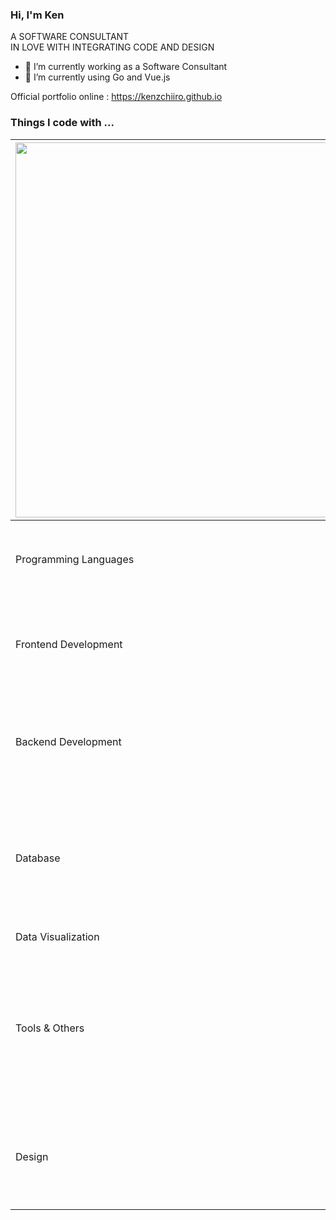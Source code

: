 ### Hi, I'm Ken

A SOFTWARE CONSULTANT  
IN LOVE WITH INTEGRATING CODE AND DESIGN

- 🔭 I’m currently working as a Software Consultant
- 🌱 I’m currently using Go and Vue.js

Official portfolio online : https://kenzchiiro.github.io

<h3>Things I code with ...</h3>

|         <img src="https://user-images.githubusercontent.com/85181504/206159923-4991ed69-a631-4ffd-9976-94b32bbc2cf3.svg" width="600">         | ![Anurag's GitHub stats](https://github-readme-stats.vercel.app/api?username=kenzchiiro&show_icons=true&theme=dracula) |
| :--- | --- | 
| Programming Languages | <img alt="Go" src="https://img.shields.io/badge/-Go ⭐-00ADD8?style=flat-square&logo=Go&logoColor=white" /> <img alt="JavaScript" src="https://img.shields.io/badge/-JavaScript-F7DF1E?style=flat-square&logo=JavaScript&logoColor=white" /> <img alt="Python" src="https://img.shields.io/badge/-Python-3776AB?style=flat-square&logo=Python&logoColor=white" /> <img alt="PHP" src="https://img.shields.io/badge/-PHP-777BB4?style=flat-square&logo=PHP&logoColor=white" /> <img alt="C" src="https://img.shields.io/badge/-C-A8B9CC?style=flat-square&logo=C&logoColor=white" /> <img alt="C++" src="https://img.shields.io/badge/-C++-00599C?style=flat-square&logo=C++&logoColor=white" /> |
| Frontend Development | <img alt="VueJs" src="https://img.shields.io/badge/-VueJs-4FC08D?style=flat-square&logo=Vue.js&logoColor=white" /> <img alt="React" src="https://img.shields.io/badge/-React-45b8d8?style=flat-square&logo=react&logoColor=white" /> <img alt="Vuetify" src="https://img.shields.io/badge/-Vuetify-1867C0?style=flat-square&logo=Vuetify&logoColor=white" /> <img alt="html5" src="https://img.shields.io/badge/-HTML5-E34F26?style=flat-square&logo=html5&logoColor=white" />  <img alt="CSS" src="https://img.shields.io/badge/-CSS-F43059?style=flat-square&logo=CSS3&logoColor=white" />  <img alt="Tailwind" src="https://img.shields.io/badge/-Tailwind-06B6D4?style=flat-square&logo=Tailwind CSS&logoColor=white" /> <img alt="Bootstrap" src="https://img.shields.io/badge/-Bootstrap-7952B3?style=flat-square&logo=Bootstrap&logoColor=white" /> |
| Backend Development | <img alt="Express" src="https://img.shields.io/badge/-Express-000000?style=flat-square&logo=Express&logoColor=white" /> <img alt="Nodejs" src="https://img.shields.io/badge/-Nodejs-43853d?style=flat-square&logo=Node.js&logoColor=white" /> <img alt="RabbitMQ" src="https://img.shields.io/badge/-RabbitMQ-FF6600?style=flat-square&logo=RabbitMQ&logoColor=white" /> <img alt="gRPC" src="https://img.shields.io/badge/-gRPC-17a2b8?style=flat-square&logo=tRPC&logoColor=white" /> <img alt="Hadoop" src="https://img.shields.io/badge/-Apache Hadoop-66CCFF?style=flat-square&logo=ApacheHadoop&logoColor=black" /> <img alt="NGINX" src="https://img.shields.io/badge/-NGINX-009639?style=flat-square&logo=NGINX&logoColor=white" /> <img alt="GraphQL" src="https://img.shields.io/badge/-GraphQL-E10098?style=flat-square&logo=GraphQL&logoColor=white" /> |
| Database | <img alt="MySQL" src="https://img.shields.io/badge/-MySQL-4479A1?style=flat-square&logo=MySQL&logoColor=white" /> <img alt="PostgreSQL" src="https://img.shields.io/badge/-PostgreSQL-4479A1?style=flat-square&logo=PostgreSQL&logoColor=white" /> <img alt="MongoDB" src="https://img.shields.io/badge/-MongoDB-13aa52?style=flat-square&logo=mongodb&logoColor=white" /> <img alt="Amazon S3" src="https://img.shields.io/badge/-AmazonS3-569A31?style=flat-square&logo=Amazon S3&logoColor=white" /> <img alt="redis" src="https://img.shields.io/badge/-redis-DC382D?style=flat-square&logo=Redis&logoColor=white" /> <img alt="Apache Hive" src="https://img.shields.io/badge/-Apache Hive-FDEE21?style=flat-square&logo=ApacheHive&logoColor=black" /> |
| Data Visualization | <img alt="Chart.js" src="https://img.shields.io/badge/-Chart.js-FF6384?style=flat-square&logo=Chart.js&logoColor=white" /> <img alt="d3js" src="https://img.shields.io/badge/-D3.js-F9A03C?style=flat-square&logo=d3.js&logoColor=white" /> |
| Tools & Others | <img alt="DataStage" src="https://img.shields.io/badge/-DataStage-052FAD?style=flat-square&logo=IBM&logoColor=white" /> <img alt="Docker" src="https://img.shields.io/badge/-Docker-46a2f1?style=flat-square&logo=docker&logoColor=white" /> <img alt="git" src="https://img.shields.io/badge/-Git-F05032?style=flat-square&logo=git&logoColor=white" /> <img alt="Heroku" src="https://img.shields.io/badge/-Heroku-430098?style=flat-square&logo=heroku&logoColor=white" /> <img alt="Firebase" src="https://img.shields.io/badge/-Firebase-FFCA28?style=flat-square&logo=Firebase&logoColor=white" /> <img alt="Google Cloud Platform" src="https://img.shields.io/badge/-Google_Cloud_Platform-1a73e8?style=flat-square&logo=google-cloud&logoColor=white"/> <img alt="Jenkins" src="https://img.shields.io/badge/-Jenkins-D24939?style=flat-square&logo=Jenkins&logoColor=white"/> <img alt="Google Analytics" src="https://img.shields.io/badge/-Google Analytics-E37400?style=flat-square&logo=Google Analytics&logoColor=white"/>|
| Design | <img alt="figma" src="https://img.shields.io/badge/-Figma-F24E1E?style=flat-square&logo=Figma&logoColor=white" />  <img alt="Adobe XD" src="https://img.shields.io/badge/-Adobe XD-FF61F6?style=flat-square&logo=Adobe XD&logoColor=white" /> <img alt="Adobe Illustrator" src="https://img.shields.io/badge/-Adobe Illustrator-F24E1E?style=flat-square&logo=Adobe Illustrator&logoColor=white" /> <img alt="Adobe After Effects" src="https://img.shields.io/badge/-Adobe After Effects-9999FF?style=flat-square&logo=Adobe After Effects&logoColor=white" /> |
<!-- 
<h3>Things I code with ...</h3>
  <h4>Front-end : </h4>
  <p>
  <img alt="VueJs" src="https://img.shields.io/badge/-VueJs-4FC08D?style=flat-square&logo=Vue.js&logoColor=white" />
  <img alt="React" src="https://img.shields.io/badge/-React-45b8d8?style=flat-square&logo=react&logoColor=white" />
  <img alt="Webpack" src="https://img.shields.io/badge/-Webpack-8DD6F9?style=flat-square&logo=webpack&logoColor=white" /> 
  <img alt="npm" src="https://img.shields.io/badge/-NPM-CB3837?style=flat-square&logo=npm&logoColor=white" />
  <img alt="html5" src="https://img.shields.io/badge/-HTML5-E34F26?style=flat-square&logo=html5&logoColor=white" />
  <img alt="d3js" src="https://img.shields.io/badge/-D3.js-F9A03C?style=flat-square&logo=d3.js&logoColor=white" />
  </p>
  <h4>Back-end : </h4>
    <p>
    <img alt="Go" src="https://img.shields.io/badge/-Go-00ADD8?style=flat-square&logo=Go&logoColor=white" />
    <img ![code-typing-animate](https://user-images.githubusercontent.com/85181504/206138268-6b8cf978-2891-47c5-9d08-4cd02b049418.svg)
alt="Python" src="https://img.shields.io/badge/-Python-3776AB?style=flat-square&logo=Python&logoColor=white" />
    <img alt="Nodejs" src="https://img.shields.io/badge/-Nodejs-43853d?style=flat-square&logo=Node.js&logoColor=white" />
    <img alt="redis" src="https://img.shields.io/badge/-redis-DC382D?style=flat-square&logo=Redis&logoColor=white" />
    <img alt="RabbitMQ" src="https://img.shields.io/badge/-RabbitMQ-FF6600?style=flat-square&logo=RabbitMQ&logoColor=white" />
    <img alt="gRPC" src="https://img.shields.io/badge/-gRPC-17a2b8?style=flat-square&logo=tRPC&logoColor=white" />
    </p>
  <h4>Database : </h4>
    <p>
    <img alt="MySQL" src="https://img.shields.io/badge/-MySQL-4479A1?style=flat-square&logo=MySQL&logoColor=white" />
    <img alt="PostgreSQL" src="https://img.shields.io/badge/-PostgreSQL-4479A1?style=flat-square&logo=PostgreSQL&logoColor=white" />
    <img alt="MongoDB" src="https://img.shields.io/badge/-MongoDB-13aa52?style=flat-square&logo=mongodb&logoColor=white" />
    <img alt="Amazon S3" src="https://img.shields.io/badge/-AmazonS3-569A31?style=flat-square&logo=Amazon S3&logoColor=white" />
    </p>
  <h4>Tools & Others : </h4>
    <p>
    <img alt="DataStage" src="https://img.shields.io/badge/-DataStage-052FAD?style=flat-square&logo=IBM&logoColor=white" />
    <img alt="Docker" src="https://img.shields.io/badge/-Docker-46a2f1?style=flat-square&logo=docker&logoColor=white" />
    <img alt="git" src="https://img.shields.io/badge/-Git-F05032?style=flat-square&logo=git&logoColor=white" />
    <img alt="NGINX" src="https://img.shields.io/badge/-NGINX-009639?style=flat-square&logo=NGINX&logoColor=white" />
    <img alt="Heroku" src="https://img.shields.io/badge/-Heroku-430098?style=flat-square&logo=heroku&logoColor=white" />
    <img alt="Firebase" src="https://img.shields.io/badge/-Firebase-FFCA28?style=flat-square&logo=Firebase&logoColor=white" />
    <img alt="Google Cloud Platform" src="https://img.shields.io/badge/-Google_Cloud_Platform-1a73e8?style=flat-square&logo=google-cloud&logoColor=white"/>
    <img alt="Jenkins" src="https://img.shields.io/badge/-Jenkins-D24939?style=flat-square&logo=Jenkins&logoColor=white"/>
   </p>
  <h4>Design : </h4>
    <p>
    <img alt="figma" src="https://img.shields.io/badge/-Figma-F24E1E?style=flat-square&logo=Figma&logoColor=white" />
   </p> -->

<!--
All inbuilt themes :-
dark, radical, merko, gruvbox, tokyonight, onedark, cobalt, synthwave, highcontrast, dracula
-->
<!--
**kenzchiiro/kenzchiiro** is a ✨ _special_ ✨ repository because its `README.md` (this file) appears on your GitHub profile.

Here are some ideas to get you started:

- 🔭 I’m currently working on Consultant
- 🌱 I’m currently learning Go and Vue.js
- 👯 I’m looking to collaborate on ...
- 🤔 I’m looking for help with ...
- 💬 Ask me about ...
- 📫 How to reach me: ...
- 😄 Pronouns: ...
- ⚡ Fun fact: ...
-->
